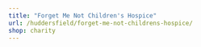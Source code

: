 ```yaml
---
title: "Forget Me Not Children's Hospice"
url: /huddersfield/forget-me-not-childrens-hospice/
shop: charity
---
```

